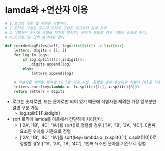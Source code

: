# lamda와 +연산자 이용
```python
# 1.로그의 가장 앞 부분은 식별자다.
# 2.문자로 구성된 로그가 숫자로 구성된 로그보다 앞에 온다
# 3.식별자는 순서에 영향을 끼치지 않지만, 문자가 동일할 경우 식별자 순으로 한다.
# 4.숫자로그는 입력 순서대로 한다.

def reorderLogFiles(self, logs:list[str]) -> list[str]:
    letters, digits = [], []
    for log in logs:
        if log.split()[1].isdigit():
            digits.append(log)
        else:
            letters.append(log)
    
    # 식별자를 제외한 문자열 [1:]을 키로 지정. 동일할 경우 후순위로 식별자 [0]을 지정해 정렬
    letters.sort(key=lambda x: (x.split()[1:], x.split()[0]))
    return letters + digits
```
* 로그는 숫자로만, 또는 문자로만 되어 있기 때문에 식별자를 제외한 가장 앞부분만 알면 구분 가능.
  * log.split()[1].isdigit()
* sort 로직에 lamda를 이용해서 간단하게 처리한다.
  * ['2A', '1B', '4C', '1A']를 sort()로 정렬할 경우 ['1A', '1B', '2A', '4C']. 0번째 요소인 숫자를 기준으로 정렬
  * ['2A', '1B', '4C', '1A']를 sort(key=lambda x: (x.split()[1], x.split()[0]))로 정렬할 경우 ['1A', '2A', '1B', '4C']. 1번째 요소인 문자를 기준으로 정렬
